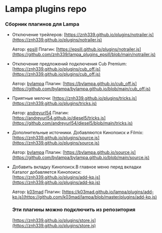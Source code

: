 #      Lampa plugins repo
### Сборник плагинов для Lampa

* Отключение трейлеров:
 [https://znh339.github.io/plugins/notrailer.js](https://znh339.github.io/plugins/notrailer.js)
  
  Автор: [epsill](https://github.com/epsill) 
  Плагин: [https://epsill.github.io/plugins/notrailer.js](https://github.com/znh339/lampa_plugins_epsill/blob/main/notrailer.js)
  

* Отключение предложений подключения Cub Premium:
 [https://znh339.github.io/plugins/cub_off.js](https://znh339.github.io/plugins/cub_off.js)
  
  Автор: [bylampa](https://github.com/bylampa)
  Плагин: [https://bylampa.github.io/cub_off.js](https://github.com/bylampa/bylampa.github.io/blob/main/cub_off.js)
  

* Приятные мелочи:
 [https://znh339.github.io/plugins/tricks.js](https://znh339.github.io/plugins/tricks.js)
  
  Автор: [andreyurl54](https://github.com/andreyurl54)
  Плагин: [https://andreyurl54.github.io/diesel5/tricks.js](https://github.com/andreyurl54/diesel5/blob/main/tricks.js)


* Дополнительные источники. Добавляются Кинопоиск и Filmix:
 [https://znh339.github.io/plugins/source.js](https://znh339.github.io/plugins/source.js)
  
  Автор: [bylampa](https://github.com/bylampa)
  Плагин: [https://bylampa.github.io/source.js](https://github.com/bylampa/bylampa.github.io/blob/main/source.js)

* Добавить вкладку Кинопоиск.В главное меню перед вкладки Каталог добавляется Кинопоиск:
 [https://znh339.github.io/plugins/add-kp.js](https://znh339.github.io/plugins/add-kp.js)
  
  Автор: [k03mad](https://github.com/k03mad)
  Плагин: [https://k03mad.github.io/lampa/plugins/add-kp.js](https://github.com/k03mad/lampa/blob/master/plugins/add-kp.js)

  ### Эти плагины можно подключить из репозитория
   [https://znh339.github.io/plugins/store.js](https://znh339.github.io/plugins/store.js)
  

  
  
